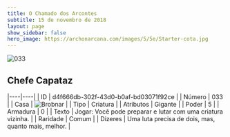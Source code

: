 ```yaml
---
title: O Chamado dos Arcontes
subtitle: 15 de novembro de 2018
layout: page
show_sidebar: false
hero_image: https://archonarcana.com/images/5/5e/Starter-cota.jpg
---
```


![033](https://cdn.keyforgegame.com/media/card_front/pt/341_033_FGH2M9G9W45J_pt.png)

## Chefe Capataz

|----|----|
| ID | d4f666db-302f-43d0-b0af-bd03071f92ce |
| Número | 033 |
| Casa | ![Brobnar](https://archonarcana.com/images/thumb/e/e0/Brobnar.png/22px-Brobnar.png "Brobnar") |
| Tipo | Criatura |
| Atributos | Gigante |
| Poder | 5 |
| Armadura | 0 |
| Texto | Jogar: Você pode preparar e lutar com uma criatura vizinha. |
| Raridade | Comum |
| Dizeres | Uma luta precisa de dois,  mas, quanto mais, melhor. |